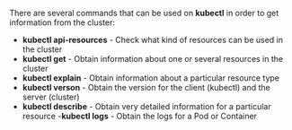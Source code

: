 There are several commands that can be used on **kubectl** in order to get information from the cluster:

- **kubectl api-resources** - Check what kind of resources can be used in the cluster 
- **kubectl get**           - Obtain information about one or several resources in the cluster
- **kubectl explain**       - Obtain information about a particular resource type
- **kubectl verson**        - Obtain the version for the client (kubectl) and the server (cluster)
- **kubectl describe**      - Obtain very detailed information for a particular resource
-**kubectl logs**           - Obtain the logs for a Pod or Container


